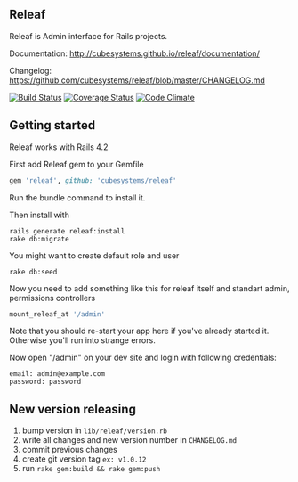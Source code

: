 ## Releaf

Releaf is Admin interface for Rails projects.

Documentation: http://cubesystems.github.io/releaf/documentation/

Changelog: https://github.com/cubesystems/releaf/blob/master/CHANGELOG.md

[![Build Status](https://travis-ci.org/cubesystems/releaf.png?branch=master)](https://travis-ci.org/cubesystems/releaf)
[![Coverage Status](https://coveralls.io/repos/cubesystems/releaf/badge.png?branch=master)](https://coveralls.io/r/cubesystems/releaf?branch=master)
[![Code Climate](https://codeclimate.com/github/cubesystems/releaf.png)](https://codeclimate.com/github/cubesystems/releaf)

## Getting started

Releaf works with Rails 4.2

First add Releaf gem to your Gemfile
```ruby
gem 'releaf', github: 'cubesystems/releaf'
```

Run the bundle command to install it.

Then install with
```console
rails generate releaf:install
rake db:migrate
```

You might want to create default role and user
```console
rake db:seed
```

Now you need to add something like this for releaf itself and standart admin,
permissions controllers

```ruby
mount_releaf_at '/admin'
```

Note that you should re-start your app here if you've already started it. Otherwise you'll run into strange errors.

Now open "/admin" on your dev site and login with following credentials:
```
email: admin@example.com
password: password
```

## New version releasing
1. bump version in `lib/releaf/version.rb`
2. write all changes and new version number in `CHANGELOG.md`
3. commit previous changes
4. create git version tag `ex: v1.0.12`
4. run `rake gem:build && rake gem:push`  

